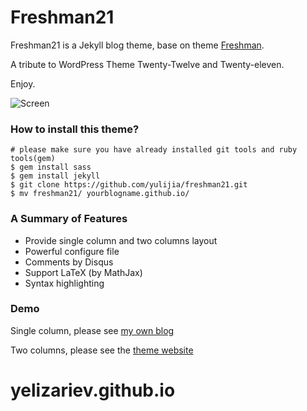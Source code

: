 Freshman21
==========

Freshman21 is a Jekyll blog theme, base on theme [Freshman](http://github.com/yulijia/freshman). 

A tribute to WordPress Theme Twenty-Twelve and Twenty-eleven.

Enjoy.


![Screen](http://i.imgur.com/oSp7kacl.png)

### How to install this theme?

```
# please make sure you have already installed git tools and ruby tools(gem)
$ gem install sass
$ gem install jekyll
$ git clone https://github.com/yulijia/freshman21.git
$ mv freshman21/ yourblogname.github.io/
```

### A Summary of Features

- Provide single column and two columns layout
- Powerful configure file
- Comments by Disqus
- Support LaTeX (by MathJax)
- Syntax highlighting


### Demo

Single column, please see [my own blog](http://yulijia.net/en/)

Two columns, please see the [theme website](http://yulijia.net/freshman21/)


# yelizariev.github.io
